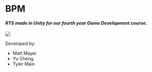 # BPM
#### *RTS made in Unity for our fourth year Game Development course.*


![](https://i.imgur.com/wyyeuZq.gif)

Developed by:
- Matt Mayer
- Yu Cheng
- Tyler Main
